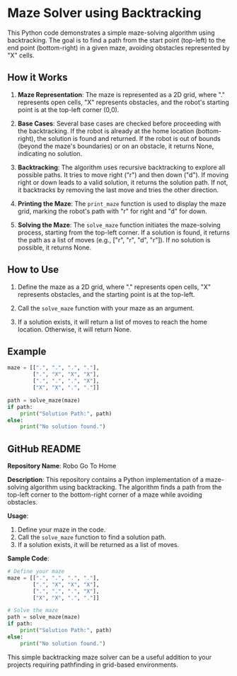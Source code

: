 # Maze Solver using Backtracking

This Python code demonstrates a simple maze-solving algorithm using backtracking. The goal is to find a path from the start point (top-left) to the end point (bottom-right) in a given maze, avoiding obstacles represented by "X" cells.

## How it Works

1. **Maze Representation**: The maze is represented as a 2D grid, where "." represents open cells, "X" represents obstacles, and the robot's starting point is at the top-left corner (0,0).

2. **Base Cases**: Several base cases are checked before proceeding with the backtracking. If the robot is already at the home location (bottom-right), the solution is found and returned. If the robot is out of bounds (beyond the maze's boundaries) or on an obstacle, it returns None, indicating no solution.

3. **Backtracking**: The algorithm uses recursive backtracking to explore all possible paths. It tries to move right ("r") and then down ("d"). If moving right or down leads to a valid solution, it returns the solution path. If not, it backtracks by removing the last move and tries the other direction.

4. **Printing the Maze**: The `print_maze` function is used to display the maze grid, marking the robot's path with "r" for right and "d" for down.

5. **Solving the Maze**: The `solve_maze` function initiates the maze-solving process, starting from the top-left corner. If a solution is found, it returns the path as a list of moves (e.g., ["r", "r", "d", "r"]). If no solution is possible, it returns None.

## How to Use

1. Define the maze as a 2D grid, where "." represents open cells, "X" represents obstacles, and the starting point is at the top-left.

2. Call the `solve_maze` function with your maze as an argument.

3. If a solution exists, it will return a list of moves to reach the home location. Otherwise, it will return None.

## Example

```python
maze = [[".", ".", ".", "."],
        [".", "X", "X", "X"],
        [".", ".", ".", "X"],
        ["X", "X", ".", "."]]

path = solve_maze(maze)
if path:
    print("Solution Path:", path)
else:
    print("No solution found.")
```

## GitHub README

**Repository Name**: Robo Go To Home

**Description**: This repository contains a Python implementation of a maze-solving algorithm using backtracking. The algorithm finds a path from the top-left corner to the bottom-right corner of a maze while avoiding obstacles.

**Usage**:
1. Define your maze in the code.
2. Call the `solve_maze` function to find a solution path.
3. If a solution exists, it will be returned as a list of moves.

**Sample Code**:
```python
# Define your maze
maze = [[".", ".", ".", "."],
        [".", "X", "X", "X"],
        [".", ".", ".", "X"],
        ["X", "X", ".", "."]]

# Solve the maze
path = solve_maze(maze)
if path:
    print("Solution Path:", path)
else:
    print("No solution found.")
```

This simple backtracking maze solver can be a useful addition to your projects requiring pathfinding in grid-based environments.
